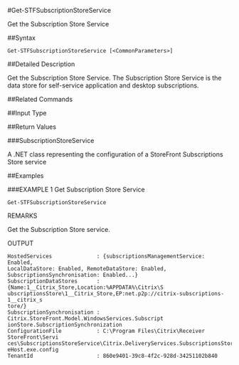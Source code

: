 #Get-STFSubscriptionStoreService
Get the Subscription Store Service
##Syntax
```Get-STFSubscriptionStoreService [<CommonParameters>]
```
##Detailed Description
Get the Subscription Store Service. The Subscription Store Service is the data store for self-service application and desktop subscriptions.
##Related Commands
##Input Type
##Return Values
###SubscriptionStoreService
A .NET class representing the configuration of a StoreFront Subscriptions Store service
##Examples
###EXAMPLE 1 Get Subscription Store Service
```Get-STFSubscriptionStoreService
```
REMARKS
Get the Subscription Store service.
OUTPUT
```HostedServices              : {subscriptionsManagementService: Enabled, 
LocalDataStore: Enabled, RemoteDataStore: Enabled,
SubscriptionsSynchronisation: Enabled...}
SubscriptionDataStores      : {Name:1__Citrix_Store,Location:%APPDATA%\Citrix\S
ubscriptionsStore\1__Citrix_Store,EP:net.p2p://citrix-subscriptions-1__citrix_s
tore/}
SubscriptionSynchronisation : Citrix.StoreFront.Model.WindowsServices.Subscript
ionStore.SubscriptionSynchronization
ConfigurationFile           : C:\Program Files\Citrix\Receiver StoreFront\Servi
ces\SubscriptionsStoreService\Citrix.DeliveryServices.SubscriptionsStore.Servic
eHost.exe.config
TenantId                    : 860e9401-39c8-4f2c-928d-34251102b840
```
